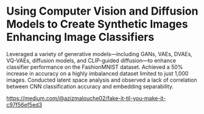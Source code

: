# Using Computer Vision and Diffusion Models to Create Synthetic Images Enhancing Image Classifiers
Leveraged a variety of generative models—including GANs, VAEs, DVAEs, VQ-VAEs, diffusion models, and CLIP-guided diffusion—to enhance classifier performance on the FashionMNIST dataset. Achieved a 50% increase in accuracy on a highly imbalanced dataset limited to just 1,000 images. Conducted latent space analysis and observed a lack of correlation between CNN classification accuracy and embedding separability.

https://medium.com/@azizmalouche02/fake-it-til-you-make-it-c97f56ef5ed3

